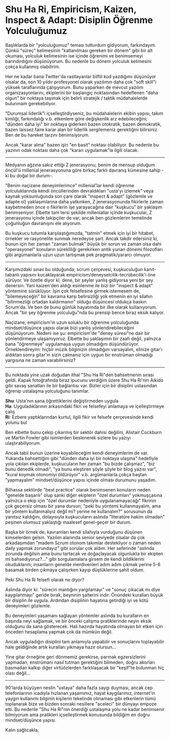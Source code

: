 # Shu Ha Ri, Empiricism, Kaizen, Inspect & Adapt: Disiplin Öğrenme Yolculuğumuz

Başlıklarda bir "yolculuğumuz" teması tutturdum gidiyorum, farkındayım. Çünkü "süreç" kelimesinin "katlanılması gereken bir dönem" gibi bir alt okuması, yolculuk kelimesinin ise içinde öğrenimi ve benimsemeyi barındırdığını düşünüyorum. Bu nedenle bu dönem yolculuk kelimesini çokça kullanmış olabilirim.

Her ne kadar bana Twitter'da rastlayanlar bilfiil kod yazdığımı düşünüyor olsalar da, son 10 yıldır profesyonel olarak yazılımın daha çok "soft skill"i yüksek taraflarında çalışıyorum. Bunu yaparken de mevcut yazılım organizasyonlarını, ekiplerini bir başlangıç noktasından hedeflenen "daha olgun" bir noktaya taşımak için belirli stratejik / taktik müdahalelerde bulunmam gerekebiliyor.

"Durumsal liderlik"i içselleştirdiyseniz, bu müdahalelerin ekibin yapısı, takım kimliği, farkındalığı v.b. etkenlere göre değişkenlik arz edebileceğini; "dünden daha iyi" bir noktaya giderken bazen otokratik, bazen demokratik, bazen laissez faire karar alan bir liderlik sergilemeniz gerektiğini bilirsiniz. Ben de bu hareket tarzını benimsiyorum.

Ancak "karar alma" bazen işin "en basit" noktası olabiliyor. Bu nedenle bu yazının odak noktası daha çok "kararı uygulamak"la ilgili olacak.

---

Medyanın ağzına sakız ettiği Z jenerasyonu, benim de mensup olduğum öncül'ü millenial jenerasyonuna göre birkaç farklı davranış kümesine sahip -ki bu doğal bir durum-.

"Benim naçizane deneyimlerimce" millenial'lar kendi öğrenme yolculuklarında kendi öncüllerinden devraldıkları "usta'yı izlemek" veya kaynak yoksunluğunda son çare olarak "inspect & adapt" (gözlemle ve adapte ol) yaklaşımlarına daha yatkınken, Z jenerasyonunda fikirlerle zaman kaybetmeden önce o fikirlerin işe yarayacağına dair "kuşkucu" bir yaklaşım benimseniyor. Elbette tam tersi şekilde milleniallar içinde kuşkucular, Z jenerasyonu içinde takipçiler de var, ancak ben gözlemlerim temelinde çoğunluğun davranışını ele alıyorum.

Bu kuşkucu tutumla karşılaştığımızda, "tatmin" etmek için iyi bir hitabet, örnekler ve rasyonelite sunmak neredeyse şart. Ancak takdir edersiniz ki, bunun için her zaman "zaman bulmak" büyük bir sorun ve zaman olsa dahi "operasyonel" konuların sürekliliği gerekirken antik yunan dönemi filozofları gibi argümanlarla uzun uzun tartışmak pek pragmatik/yararcı olmuyor.

---

Karşımızdaki sınav bu olduğunda; scrum çerçevesi, kuşkuculuğun kanıt-tabanlı yapısını kucaklayarak empiricism/deneyselcilik-tecrübecilik'i öne sürüyor. Ve özetle diyor ki; dene, bir şeyler yanlış gidiyorsa yeni bir şey denersin. Yani kaizen'den aldığı esinlenme ile bizi bir "inspect & adapt" yöntemine sürüklüyor. İşin çok felsefesine girmek istemesem de, "bilemeyeceğin" bir kavrama karşı belirsizliği yok etmenin en iyi silahın "bilinmezliği ortadan kaldırmanın" olduğu düşüncesi oldukça baskın Scrum'da. Ve ben de bunu günlük hayatımda bir ilke olarak kullanıyorum. Ancak "bir şey öğrenme yolculuğu"nda bu prensip bence biraz eksik kalıyor.

Naçizane, empiricism'in uzun soluklu bir öğrenme yolculuğunda mindset/düşünce yapısı olarak bizi yanlış yönlendirebileceğini düşünüyorum. Nedeni ise şu: empiricism'de "deney süresi"ne dair bir yönlendirmeye ulaşamıyoruz. Elbette bu yaklaşımın bir zaafı değil, yalnızca bana "öğrenmeye" uygulamaya uygun olmadığını düşündürüyor. Örneklendireyim: hiçbir müzik bilginizin olmadığını varsayalım, elinize gitar'ı aldıktan sonra gitar'ın sizin çalmanız için uygun bir enstrüman olmadığı yargısına ne zaman varabilirsiniz?

---

Bu noktada yine uzak doğudan ithal "Shu Ha Ri"den bahsetmenin sırası geldi. Kapak fotoğrafında biraz ipucunu verdiğim üzere Shu Ha Ri'nin Aikido gibi savaş sanatları ile bir bağlantısı var. Bizler için bir disiplini ustasından öğrenip ustalaşma yolculuğunu tanımlar.

**Shu**: Usta'nın sana öğrettiklerini değiştirmeden uygula  
**Ha**: Uyguladıklarının arkasındaki fikri ve felsefeyi anlamaya ve içelleştirmeye çalış  
**Ri**: Ezbere yaptıklarından kurtul, ilgili fikir ve felsefe çerçevesinde kendi yolunu bul  

Ben elbette bunu çekip çıkarmış bir sektör dahisi değilim, Alistair Cockburn ve Martin Fowler gibi isimlerden beslenerek sizlere bu yazıyı ulaştırabiliyorum.

Ancak tabii bunun üzerine koyabileceğim kendi deneyimlerim de var. Yukarıda bahsettiğim gibi "dünden daha iyi bir noktaya ulaşma" hedefiyle yola çıkılan ekiplerde, kuşkucuların her zaman "bu bizde çalışmaz", "biz bunu denedik olmadı", "ya bunu eleştiren şöyle şöyle bir blog yazısı var", "kural koymak otonomiyi öldürüyor" v.b. argümanlarla çokça baştan "yapmayalım" mindset/düşünce yapısı içinde olması durumunu yaşadım.

Bilhassa sektörde "best practice" olarak benimsenen konuların neden "genelde başarılı" olup sanki diğer ekiplerin "özel durumları" yokmuşçasına yalnızca o ekip için "özel durumlar nedeniyle uygulanamayacağı" fikrinin çok geçersiz olması bir yana dursun; "peki bu yöntemi kullanmayalım, ama bir yöntem kullanmalıyız değil mi? yerine ne kullanalım?" sorusunun da yanıtsız kaldığını, dolayısıyla kuşkucuların aslında "literatüre hakim olmadan" peşinen olumsuz yaklaştığı maalesef genel-geçer bir durum.

Başka bir örnek de; kavramları kendi silahıyla vurduğunu düşünen kimselerden gelsin. Yazılım alanında senior seviyede olsalar da çok arkadaşımdan "madem Scrum otonom takımlar destekliyor o zaman neden daily yapmak zorundayız" gibi sorular çok aldım. Her seferinde "aslında zorunda değilsin ama bunu tartacak ve doğaçlayacak olgunlukta bir ekipten mi bahsediyoruz?..." gibi sorgulamalara girsem de kendi bildiklerini okuduklarını; insanların genelde merdivenleri adım adım çıkmak yerine 5-6 basamak birden çıkmaya çalışırken kayıp düştüklerine şahit oldum.

Peki Shu Ha Ri felsefi olarak ne diyor?

Aslında diyor ki: "sürecin mantığını yargılamayı" ve "sonuç çıkacak mı diye kaygılanmayı" geride bırak, beyninin şalterini indir. Önündeki kuralları büyük bir disiplin ile uygula. Ardından disiplinin hayatına getirdiği iyi ve kötü deneyimleri gözlemle.

Bu deneyimleri yaşamanı sağlayan yöntemler aslında bu kuralların en başında neyi sağlamak, ve bir önceki çalışma pratiklerinde neyin eksik olduğunu da sana gösterecek. Hali hazırda hayatında olmayan bir etken için önceden hesaplama yapmak çok da mümkün değil.

Ancak uyguladığın disiplini tam anlamıyla yapabilir ve sonuçlarını toplayabilir hale geldiğinde artık kuralları yıkmaya hazır olursun...

Yine gitar örneğine geri dönmemiz gerekirse, parmak egzersizlerini yapmadan, enstrümanı nasıl tutman gerektiğini bilmeden, doğru akorları basmadan kalkıp diğer virtüözlerden farklılaşacak bir "keşif"te bulunman hiç olası değil...

---

90'larda büyüyen neslin "ustaya" daha fazla saygı duyması, ancak cep telefonlarının icadıyla hızlanan yaşamımız, hayat kaygılarımız, internet'in yaygın kullanımı bilginin kişilerin tekelinde olmaması gibi etkenlerin tümü toplanarak bize ve bizden sonraki nesillere "aceleci" bir dünyayı empoze etti. Bu nedenle "Shu Ha Ri"nin önerdiği ustalaşma yolu ne kadar benimsenir bilmiyorum ama pratikleri içselleştirmek konusunda bildiğim en doğru mindset/düşünce yapısı.

Kalın sağlıcakla,